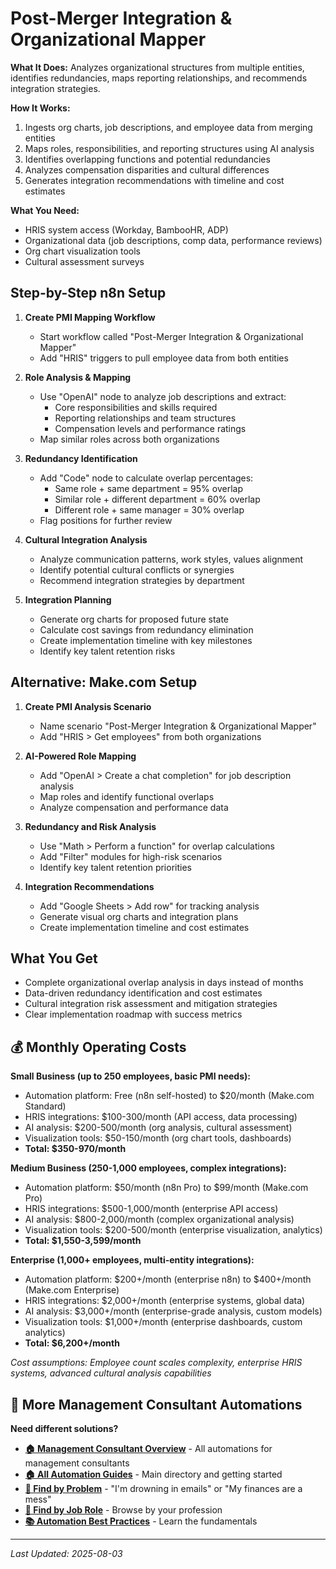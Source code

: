 # Post-Merger Integration & Organizational Mapper

**What It Does:** Analyzes organizational structures from multiple entities, identifies redundancies, maps reporting relationships, and recommends integration strategies.

**How It Works:**
1. Ingests org charts, job descriptions, and employee data from merging entities
2. Maps roles, responsibilities, and reporting structures using AI analysis
3. Identifies overlapping functions and potential redundancies
4. Analyzes compensation disparities and cultural differences
5. Generates integration recommendations with timeline and cost estimates

**What You Need:**
- HRIS system access (Workday, BambooHR, ADP)
- Organizational data (job descriptions, comp data, performance reviews)
- Org chart visualization tools
- Cultural assessment surveys

## Step-by-Step n8n Setup

1. **Create PMI Mapping Workflow**
   - Start workflow called "Post-Merger Integration & Organizational Mapper"
   - Add "HRIS" triggers to pull employee data from both entities

2. **Role Analysis & Mapping**
   - Use "OpenAI" node to analyze job descriptions and extract:
     - Core responsibilities and skills required
     - Reporting relationships and team structures
     - Compensation levels and performance ratings
   - Map similar roles across both organizations

3. **Redundancy Identification**
   - Add "Code" node to calculate overlap percentages:
     - Same role + same department = 95% overlap
     - Similar role + different department = 60% overlap
     - Different role + same manager = 30% overlap
   - Flag positions for further review

4. **Cultural Integration Analysis**
   - Analyze communication patterns, work styles, values alignment
   - Identify potential cultural conflicts or synergies
   - Recommend integration strategies by department

5. **Integration Planning**
   - Generate org charts for proposed future state
   - Calculate cost savings from redundancy elimination
   - Create implementation timeline with key milestones
   - Identify key talent retention risks

## Alternative: Make.com Setup

1. **Create PMI Analysis Scenario**
   - Name scenario "Post-Merger Integration & Organizational Mapper"
   - Add "HRIS > Get employees" from both organizations

2. **AI-Powered Role Mapping**
   - Add "OpenAI > Create a chat completion" for job description analysis
   - Map roles and identify functional overlaps
   - Analyze compensation and performance data

3. **Redundancy and Risk Analysis**
   - Use "Math > Perform a function" for overlap calculations
   - Add "Filter" modules for high-risk scenarios
   - Identify key talent retention priorities

4. **Integration Recommendations**
   - Add "Google Sheets > Add row" for tracking analysis
   - Generate visual org charts and integration plans
   - Create implementation timeline and cost estimates

## What You Get
- Complete organizational overlap analysis in days instead of months
- Data-driven redundancy identification and cost estimates
- Cultural integration risk assessment and mitigation strategies
- Clear implementation roadmap with success metrics

## 💰 Monthly Operating Costs

**Small Business (up to 250 employees, basic PMI needs):**
- Automation platform: Free (n8n self-hosted) to $20/month (Make.com Standard)
- HRIS integrations: $100-300/month (API access, data processing)
- AI analysis: $200-500/month (org analysis, cultural assessment)
- Visualization tools: $50-150/month (org chart tools, dashboards)
- **Total: $350-970/month**

**Medium Business (250-1,000 employees, complex integrations):**
- Automation platform: $50/month (n8n Pro) to $99/month (Make.com Pro)
- HRIS integrations: $500-1,000/month (enterprise API access)
- AI analysis: $800-2,000/month (complex organizational analysis)
- Visualization tools: $200-500/month (enterprise visualization, analytics)
- **Total: $1,550-3,599/month**

**Enterprise (1,000+ employees, multi-entity integrations):**
- Automation platform: $200+/month (enterprise n8n) to $400+/month (Make.com Enterprise)
- HRIS integrations: $2,000+/month (enterprise systems, global data)
- AI analysis: $3,000+/month (enterprise-grade analysis, custom models)
- Visualization tools: $1,000+/month (enterprise dashboards, custom analytics)
- **Total: $6,200+/month**

*Cost assumptions: Employee count scales complexity, enterprise HRIS systems, advanced cultural analysis capabilities*

## 🔗 More Management Consultant Automations

**Need different solutions?**
- **[🏠 Management Consultant Overview](Management%20Consultant%20Overview.md)** - All automations for management consultants
- **[🏠 All Automation Guides](../../AI%20Automations%20Guide.md)** - Main directory and getting started
- **[🎯 Find by Problem](../../Automation%20Workflows%20by%20Problem.md)** - "I'm drowning in emails" or "My finances are a mess"
- **[👔 Find by Job Role](../../Automation%20Workflows%20by%20Job%20Role.md)** - Browse by your profession
- **[📚 Automation Best Practices](../../Automation%20Best%20Practices.md)** - Learn the fundamentals

---
*Last Updated: 2025-08-03*